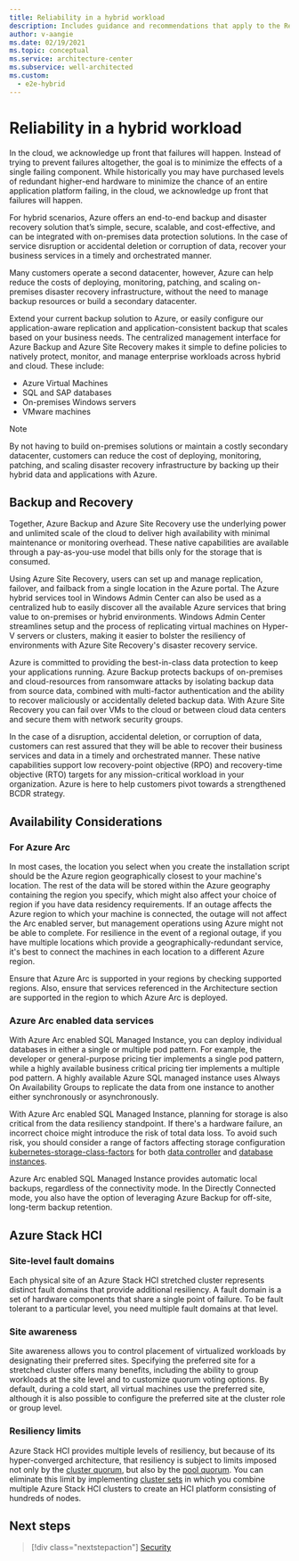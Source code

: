 ```yaml
---
title: Reliability in a hybrid workload
description: Includes guidance and recommendations that apply to the Reliability pillar in a hybrid and multi-cloud workload.
author: v-aangie
ms.date: 02/19/2021
ms.topic: conceptual
ms.service: architecture-center
ms.subservice: well-architected
ms.custom:
  - e2e-hybrid
---
```


# Reliability in a hybrid workload

In the cloud, we acknowledge up front that failures will happen. Instead of trying to prevent failures altogether, the goal is to minimize the effects of a single failing component. While historically you may have purchased levels of redundant higher-end hardware to minimize the chance of an entire application platform failing, in the cloud, we acknowledge up front that failures will happen.

For hybrid scenarios, Azure offers an end-to-end backup and disaster recovery solution that’s simple, secure, scalable, and cost-effective, and can be integrated with on-premises data protection solutions. In the case of service disruption or accidental deletion or corruption of data, recover your business services in a timely and orchestrated manner.

Many customers operate a second datacenter, however, Azure can help reduce the costs of deploying, monitoring, patching, and scaling on-premises disaster recovery infrastructure, without the need to manage backup resources or build a secondary datacenter.
 
Extend your current backup solution to Azure, or easily configure our application-aware replication and application-consistent backup that scales based on your business needs. The centralized management interface for Azure Backup and Azure Site Recovery makes it simple to define policies to natively protect, monitor, and manage enterprise workloads across hybrid and cloud. These include:

- Azure Virtual Machines
- SQL and SAP databases
- On-premises Windows servers
- VMware machines

> [!NOTE]
> By not having to build on-premises solutions or maintain a costly secondary datacenter, customers can reduce the cost of deploying, monitoring, patching, and scaling disaster recovery infrastructure by backing up their hybrid data and applications with Azure.
 
## Backup and Recovery

Together, Azure Backup and Azure Site Recovery use the underlying power and unlimited scale of the cloud to deliver high availability with minimal maintenance or monitoring overhead. These native capabilities are available through a pay-as-you-use model that bills only for the storage that is consumed.

Using Azure Site Recovery, users can set up and manage replication, failover, and failback from a single location in the Azure portal. The Azure hybrid services tool in Windows Admin Center can also be used as a centralized hub to easily discover all the available Azure services that bring value to on-premises or hybrid environments. Windows Admin Center streamlines setup and the process of replicating virtual machines on Hyper-V servers or clusters, making it easier to bolster the resiliency of environments with Azure Site Recovery's disaster recovery service.

Azure is committed to providing the best-in-class data protection to keep your applications running. Azure Backup protects backups of on-premises and cloud-resources from ransomware attacks by isolating backup data from source data, combined with multi-factor authentication and the ability to recover maliciously or accidentally deleted backup data. With Azure Site Recovery you can fail over VMs to the cloud or between cloud data centers and secure them with network security groups.

In the case of a disruption, accidental deletion, or corruption of data, customers can rest assured that they will be able to recover their business services and data in a timely and orchestrated manner. These native capabilities support low recovery-point objective (RPO) and recovery-time objective (RTO) targets for any mission-critical workload in your organization. Azure is here to help customers pivot towards a strengthened BCDR strategy.

## Availability Considerations

### For Azure Arc

In most cases, the location you select when you create the installation script should be the Azure region geographically closest to your machine's location. The rest of the data will be stored within the Azure geography containing the region you specify, which might also affect your choice of region if you have data residency requirements. If an outage affects the Azure region to which your machine is connected, the outage will not affect the Arc enabled server, but management operations using Azure might not be able to complete. For resilience in the event of a regional outage, if you have multiple locations which provide a geographically-redundant service, it's best to connect the machines in each location to a different Azure region.

Ensure that Azure Arc is supported in your regions by checking supported regions. Also, ensure that services referenced in the Architecture section are supported in the region to which Azure Arc is deployed.

### Azure Arc enabled data services

With Azure Arc enabled SQL Managed Instance, you can deploy individual databases in either a single or multiple pod pattern. For example, the developer or general-purpose pricing tier implements a single pod pattern, while a highly available business critical pricing tier implements a multiple pod pattern. A highly available Azure SQL managed instance uses Always On Availability Groups to replicate the data from one instance to another either synchronously or asynchronously.

With Azure Arc enabled SQL Managed Instance, planning for storage is also critical from the data resiliency standpoint. If there's a hardware failure, an incorrect choice might introduce the risk of total data loss. To avoid such risk, you should consider a range of factors affecting storage configuration [kubernetes-storage-class-factors](/azure/azure-arc/data/storage-configuration#factors-to-consider-when-choosing-your-storage-configuration) for both [data controller](/azure/azure-arc/data/storage-configuration#data-controller-storage-configuration) and [database instances](/azure/azure-arc/data/storage-configuration#database-instance-storage-configuration).

Azure Arc enabled SQL Managed Instance provides automatic local backups, regardless of the connectivity mode. In the Directly Connected mode, you also have the option of leveraging Azure Backup for off-site, long-term backup retention.

## Azure Stack HCI

### Site-level fault domains

Each physical site of an Azure Stack HCI stretched cluster represents distinct fault domains that provide additional resiliency. A fault domain is a set of hardware components that share a single point of failure. To be fault tolerant to a particular level, you need multiple fault domains at that level.

### Site awareness

Site awareness allows you to control placement of virtualized workloads by designating their preferred sites. Specifying the preferred site for a stretched cluster offers many benefits, including the ability to group workloads at the site level and to customize quorum voting options. By default, during a cold start, all virtual machines use the preferred site, although it is also possible to configure the preferred site at the cluster role or group level.

### Resiliency limits

Azure Stack HCI provides multiple levels of resiliency, but because of its hyper-converged architecture, that resiliency is subject to limits imposed not only by the [cluster quorum](/windows-server/storage/storage-spaces/understand-quorum#cluster-quorum-overview), but also by the [pool quorum](/windows-server/storage/storage-spaces/understand-quorum#pool-quorum-overview). You can eliminate this limit by implementing [cluster sets](/windows-server/storage/storage-spaces/cluster-sets) in which you combine multiple Azure Stack HCI clusters to create an HCI platform consisting of hundreds of nodes.

## Next steps

>[!div class="nextstepaction"]
>[Security](./hybrid-security.md)
